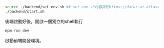 ```bash
source ./backend/set_env.sh ## set_env.sh內容請到https://datar-ai.atlassian.net/browse/ACP-3784找
./backend/start.sh
```
後端啟動好後，開啟一個獨立的shell執行
```bash
npm run dev
```
啟動前端開發環境。